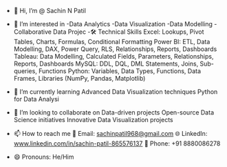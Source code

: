 - 👋 Hi, I’m @ Sachin N Patil

  
- 👀 I’m interested in
-Data Analytics
-Data Visualization
-Data Modelling
-Collaborative Data Projec
-🛠️ Technical Skills
Excel: Lookups, Pivot Tables, Charts, Formulas, Conditional Formatting
Power BI: ETL, Data Modelling, DAX, Power Query, RLS, Relationships, Reports, Dashboards
Tableau: Data Modelling, Calculated Fields, Parameters, Relationships, Reports, Dashboards
MySQL: DDL, DQL, DML Statements, Joins, Sub-queries, Functions
Python: Variables, Data Types, Functions, Data Frames, Libraries (NumPy, Pandas, Matplotlib)
- 🌱 I’m currently learning
Advanced Data Visualization techniques
Python for Data Analysi

- 💞️ I’m looking to collaborate on
  Data-driven projects
Open-source Data Science initiatives
Innovative Data Visualization projects

- 📫 How to reach me
  📧 Email: sachinpatil968@gmail.com
  🌐 LinkedIn: www.linkedin.com/in/sachin-patil-865576137
  📱 Phone: +91 8880086278
- 😄 Pronouns:
  He/Him


<!---
sachinpatil968/sachinpatil968 is a ✨ special ✨ repository because its `README.md` (this file) appears on your GitHub profile.
You can click the Preview link to take a look at your changes.
--->
